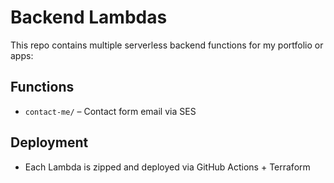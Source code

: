 # Backend Lambdas

This repo contains multiple serverless backend functions for my portfolio or apps:

## Functions

- `contact-me/` – Contact form email via SES

## Deployment

- Each Lambda is zipped and deployed via GitHub Actions + Terraform
